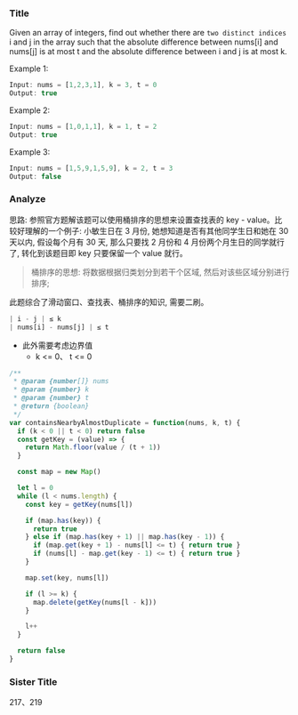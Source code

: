 ### Title

Given an array of integers, find out whether there are `two distinct indices` i and j in the array such that the absolute difference between nums[i] and nums[j] is at most t and the absolute difference between i and j is at most k.

Example 1:

```js
Input: nums = [1,2,3,1], k = 3, t = 0
Output: true
```

Example 2:

```js
Input: nums = [1,0,1,1], k = 1, t = 2
Output: true
```

Example 3:

```js
Input: nums = [1,5,9,1,5,9], k = 2, t = 3
Output: false
```

### Analyze

思路: 参照官方题解该题可以使用桶排序的思想来设置查找表的 key - value。比较好理解的一个例子: 小敏生日在 3 月份, 她想知道是否有其他同学生日和她在 30 天以内, 假设每个月有 30 天, 那么只要找 2 月份和 4 月份两个月生日的同学就行了, 转化到该题目即 key 只要保留一个 value 就行。

> 桶排序的思想: 将数据根据归类划分到若干个区域, 然后对该些区域分别进行排序;

此题综合了滑动窗口、查找表、桶排序的知识, 需要二刷。

```js
| i - j | ≤ k
| nums[i] - nums[j] | ≤ t
```

* 此外需要考虑边界值
  * k <= 0、 t <= 0

```js
/**
 * @param {number[]} nums
 * @param {number} k
 * @param {number} t
 * @return {boolean}
 */
var containsNearbyAlmostDuplicate = function(nums, k, t) {
  if (k < 0 || t < 0) return false
  const getKey = (value) => {
    return Math.floor(value / (t + 1))
  }

  const map = new Map()

  let l = 0
  while (l < nums.length) {
    const key = getKey(nums[l])

    if (map.has(key)) {
      return true
    } else if (map.has(key + 1) || map.has(key - 1)) {
      if (map.get(key + 1) - nums[l] <= t) { return true }
      if (nums[l] - map.get(key - 1) <= t) { return true }
    }

    map.set(key, nums[l])

    if (l >= k) {
      map.delete(getKey(nums[l - k]))
    }

    l++
  }

  return false
}
```

### Sister Title

217、219